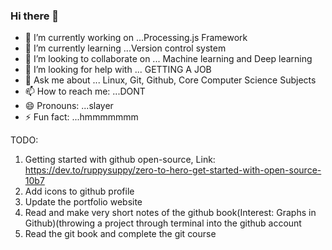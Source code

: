 ### Hi there 👋





- 🔭 I’m currently working on ...Processing.js Framework
- 🌱 I’m currently learning ...Version control system
- 👯 I’m looking to collaborate on ... Machine learning and Deep learning 
- 🤔 I’m looking for help with ... GETTING  A JOB
- 💬 Ask me about ... Linux, Git, Github, Core Computer Science Subjects
- 📫 How to reach me: ...DONT
- 😄 Pronouns: ...slayer
- ⚡ Fun fact: ...hmmmmmmm


TODO:
1. Getting started with github open-source, Link: https://dev.to/ruppysuppy/zero-to-hero-get-started-with-open-source-10b7
2. Add icons to github profile
3. Update the portfolio website
4. Read and make very short notes of the github book(Interest: Graphs in Github)(throwing a project through terminal into the github account
5. Read the git book and complete the git course
